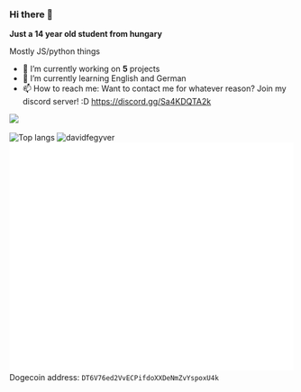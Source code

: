### Hi there 👋

**Just a 14 year old student from hungary**

Mostly JS/python things

- 🔭 I’m currently working on **5** projects
- 🌱 I’m currently learning English and German
- 📫 How to reach me: Want to contact me for whatever reason? Join my discord server! :D https://discord.gg/Sa4KDQTA2k

![](https://komarev.com/ghpvc/?username=davidfegyver&color=brightgreen)

![Top langs](https://github-readme-stats.vercel.app/api/top-langs/?username=davidfegyver&layout=compact)
![davidfegyver](https://github-readme-streak-stats.herokuapp.com/?user=davidfegyver)
![davidfegyver](https://github.com/davidfegyver/davidfegyver/blob/master/github-metrics.svg)
Dogecoin address: `DT6V76ed2VvECPifdoXXDeNmZvYspoxU4k`
